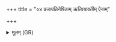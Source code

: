 +++
title = "०४ प्रजापतिनेषिताम् ऋत्वियावतीम् ऐनाम्"

+++
<details><summary>मूलम् (GR)</summary>

प्रजापतिनेषिताम् ऋत्वियावतीम्  
ऐनां प्रजाया ऋषभाः श्रयन्ते ।  
वृषण्यन्तीं वृषणः सप्तनाम्नीं  
हिंकृण्वन्तो अभि नुदन्तु वाशिताम् ॥
</details>